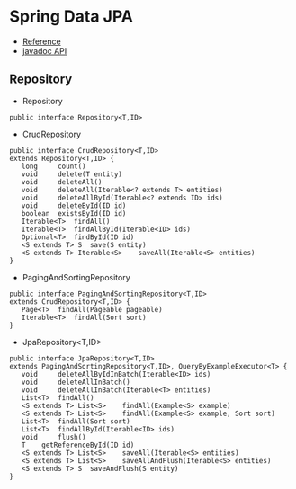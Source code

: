 # Spring Data JPA
- [Reference](https://docs.spring.io/spring-data/data-jpa/docs/current/reference/html/)
- [javadoc API](https://docs.spring.io/spring-data/jpa/docs/current/api/)

## Repository
- Repository
```
public interface Repository<T,ID>
```
- CrudRepository
```
public interface CrudRepository<T,ID>
extends Repository<T,ID> {
   long 	count()
   void 	delete(T entity)
   void 	deleteAll()
   void 	deleteAll(Iterable<? extends T> entities)
   void 	deleteAllById(Iterable<? extends ID> ids)
   void 	deleteById(ID id)
   boolean 	existsById(ID id)
   Iterable<T> 	findAll()
   Iterable<T> 	findAllById(Iterable<ID> ids)
   Optional<T> 	findById(ID id)
   <S extends T> S 	save(S entity)
   <S extends T> Iterable<S> 	saveAll(Iterable<S> entities)
}
```
- PagingAndSortingRepository
```
public interface PagingAndSortingRepository<T,ID>
extends CrudRepository<T,ID> {
   Page<T> 	findAll(Pageable pageable)
   Iterable<T> 	findAll(Sort sort)
}
```
- JpaRepository<T,ID>
```
public interface JpaRepository<T,ID>
extends PagingAndSortingRepository<T,ID>, QueryByExampleExecutor<T> {
   void 	deleteAllByIdInBatch(Iterable<ID> ids)
   void 	deleteAllInBatch()
   void 	deleteAllInBatch(Iterable<T> entities)
   List<T> 	findAll() 
   <S extends T> List<S> 	findAll(Example<S> example) 
   <S extends T> List<S> 	findAll(Example<S> example, Sort sort) 
   List<T> 	findAll(Sort sort) 
   List<T> 	findAllById(Iterable<ID> ids) 
   void 	flush()
   T 	getReferenceById(ID id)
   <S extends T> List<S> 	saveAll(Iterable<S> entities) 
   <S extends T> List<S> 	saveAllAndFlush(Iterable<S> entities)
   <S extends T> S 	saveAndFlush(S entity)
}
```
